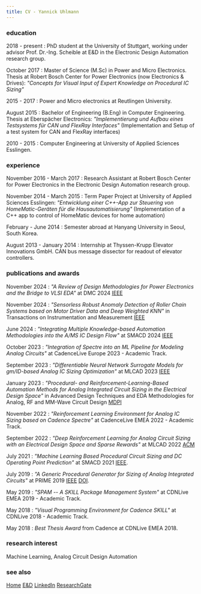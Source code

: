 ```yaml
---
title: CV - Yannick Uhlmann
---
```


### education

2018 - present
:   PhD student at the University of Stuttgart, working under advisor Prof.
Dr.-Ing. Scheible at E&D in the Electronic Design Automation research group.

October 2017
:   Master of Science (M.Sc) in Power and Micro Electronics. Thesis at
Robert Bosch Center for Power Electronics (now Electronics & Drives): 
_"Concepts for Visual Input of Expert Knowledge on Procedural IC Sizing"_

2015 - 2017
:   Power and Micro electronics at Reutlingen University.

August 2015
:   Bachelor of Engineering (B.Eng) in Computer Engineering. 
Thesis at Eberspächer Electronics:
_"Implementierung und Aufbau eines Testsystems für CAN und FlexRay Interfaces"_
(Implementation and Setup of a test system for CAN and FlexRay interfaces)

2010 - 2015
:   Computer Engineering at University of Applied Sciences Esslingen.

### experience

November 2016 - March 2017
:   Research Assistant at Robert Bosch Center for Power Electronics in the
Electronic Design Automation research group.

November 2014 - March 2015
:   Term Paper Project at University of Applied Sciences Esslingen:
_"Entwicklung einer C++-App zur Steuering von HomeMatic-Geräten für die Hausautomatisierung"_ 
(Implementation of a C++ app to control of HomeMatic devices for home automation)

February - June 2014
:   Semester abroad at Hanyang University in Seoul, South Korea.

August 2013 - January 2014
:   Internship at Thyssen-Krupp Elevator Innovations GmbH. 
CAN bus message dissector for readout of elevator controllers.

### publications and awards

November 2024
:   _"A Review of Design Methodologies for Power Electronics and the Bridge to
VLSI EDA"_ at DMC 2024 [IEEE](https://ieeexplore.ieee.org/document/10812175)

November 2024
:   _"Sensorless Robust Anomaly Detection of Roller Chain Systems based on
Motor Driver Data and Deep Weighted KNN"_ in Transactions on Instrumentation
and Measurement [IEEE](https://ieeexplore.ieee.org/document/10752646)

June 2024
:   _"Integrating Multiple Knowledge-based Automation Methodologies into the
A/MS IC Design Flow"_ at SMACD 2024
[IEEE](https://ieeexplore.ieee.org/document/10745465)

October 2023
:   _"Integration of Spectre into an ML Pipeline for Modeling Analog Circuits"_ 
at CadenceLive Europe 2023 - Academic Track.

September 2023
:   _"Differentiable Neural Network Surrogate Models for gm/ID-based Analog IC
Sizing Optimization"_ at MLCAD 2023
[IEEE](https://ieeexplore.ieee.org/document/10299834)

January 2023
:   _"Procedural- and Reinforcement-Learning-Based Automation Methods for
Analog Integrated Circuit Sizing in the Electrical Design Space"_ in Advanced
Design Techniques and EDA Methodologies for Analog, RF and MM-Wave Circuit
Design [MDPI](https://www.mdpi.com/2079-9292/12/2/302)

November 2022
:   _"Reinforcement Learning Environment for Analog IC Sizing based on Cadence Spectre"_ 
at CadenceLive EMEA 2022 - Academic Track.

September 2022
:   _"Deep Reinforcement Learning for Analog Circuit Sizing with an Electrical
Design Space and Sparse Rewards"_ at MLCAD 2022
[ACM](https://dl.acm.org/doi/10.1145/3551901.3556474)

July 2021
:   _"Machine Learning Based Procedural Circuit Sizing and DC Operating
Point Prediction"_ at SMACD 2021 
[IEEE](https://ieeexplore.ieee.org/document/9547948).

July 2019
:   _"A Generic Procedural Generator for Sizing of Analog Integrated Circuits"_ 
at PRIME 2019 [IEEE](https://ieeexplore.ieee.org/document/8787743) 
[DOI](http://dx.doi.org/10.1109/PRIME.2019.8787743).

May 2019
:   _"SPAM -- A SKILL Package Management System"_ 
at CDNLive EMEA 2019 - Academic Track.

May 2018
:   _"Visual Programming Environment for Cadence SKILL"_ 
at CDNLive 2018 - Academic Track.

May 2018
:   _Best Thesis Award_ from Cadence at CDNLive EMEA 2018.

### research interest

Machine Learning, Analog Circuit Design Automation

### see also

[Home](./index.html)
[E&D](https://www.electronics-and-drives.de/)
[LinkedIn](https://www.linkedin.com/in/yannick-uhlmann-b57024170/)
[ResearchGate](https://www.researchgate.net/profile/yannick-uhlmann/)

